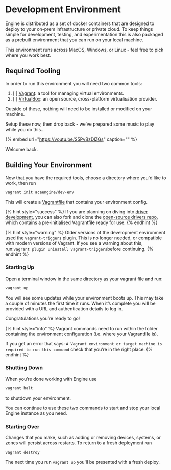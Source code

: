 # Development Environment

Engine is distributed as a set of docker containers that are designed to deploy to your on-prem infrastructure or private cloud. To keep things simple for development, testing, and experimentation this is also packaged as a prebuilt environment that you can run on your local machine.

This environment runs across MacOS, Windows, or Linux - feel free to pick where you work best.

## Required Tooling

In order to run this environment you will need two common tools:

1. [ ] [Vagrant](https://www.vagrantup.com/downloads.html): a tool for managing virtual environments.
2. [ ] [VirtualBox](https://www.virtualbox.org/wiki/Downloads): an open source, cross-platform virtualisation provider.

Outside of these, nothing will need to be installed or modified on your machine.

Setup these now, then drop back - we’ve prepared some music to play while you do this...

{% embed url="https://youtu.be/S5PvBzDlZGs" caption="" %}

Welcome back.

## Building Your Environment

Now that you have the required tools, choose a directory where you'd like to work, then run

```bash
vagrant init acaengine/dev-env
```

This will create a [Vagrantfile](https://www.vagrantup.com/docs/vagrantfile/) that contains your environment config.

{% hint style="success" %}
If you are planning on diving into [driver development](drivers/), you can also fork and clone the [open-source drivers repo](https://github.com/acaprojects/ruby-engine-drivers/), which contains a pre-initialised Vagrantfile ready for use.
{% endhint %}

{% hint style="warning" %}
Older versions of the development environment used the `vagrant-triggers` plugin. This is no longer needed, or compatible with modern versions of Vagrant. If you see a warning about this, run:`vagrant plugin uninstall vagrant-triggers`before continuing.
{% endhint %}

### Starting Up

Open a terminal window in the same directory as your vagrant file and run:

```bash
vagrant up
```

You will see some updates while your environment boots up. This may take a couple of minutes the first time it runs. When it’s complete you will be provided with a URL and authentication details to log in.

Congratulations you’re ready to go!

{% hint style="info" %}
Vagrant commands need to run within the folder containing the environment configuration \(i.e. where your Vagrantfile is\).

If you get an error that says: `A Vagrant environment or target machine is required to run this command` check that you’re in the right place.
{% endhint %}

### Shutting Down

When you’re done working with Engine use

```bash
vagrant halt
```

to shutdown your environment.

You can continue to use these two commands to start and stop your local Engine instance as you need.

### Starting Over

Changes that you make, such as adding or removing devices, systems, or zones will persist across restarts. To return to a fresh deployment run

```bash
vagrant destroy
```

The next time you run `vagrant up` you'll be presented with a fresh deploy.

